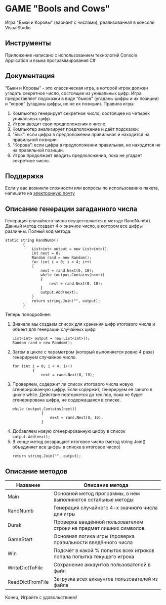 # GAME "Bools and Cows"
Игра "Быки и Коровы" (вариант с числами), реализованная в консоли VisualStudio

## Инструменты
Приложение написано с использованием технологий Console Application и языка программирования C#

## Документация
“Быки и Коровы” - это классическая игра, в которой игрок должен угадать секретное число, состоящее из уникальных цифр. 
Игра предоставляет подсказки в виде “быков” (угаданы цифры и их позиции) и “коров” (угаданы цифры, но не их позиции).
Правила игры:
1. Компьютер генерирует секретное число, состоящее из четырёх уникальных цифр.
2. Игрок вводит свои предположения о числе.
3. Компьютер анализирует предположение и даёт подсказки:
4. “Бык”: если цифра в предположении правильная и находится на правильной позиции.
5. “Корова”: если цифра в предположении правильная, но находится не на правильной позиции.
6. Игрок продолжает вводить предположения, пока не угадает секретное число.

## Поддержка
Если у вас возникли сложности или вопросы по использованию пакета, напишите на [электронную почту](https://mail.google.com/mail)

## Описание генерации загаданного числа
Генерация случайного числа осуществляется в методе RandNumb(). Данный метод создает 4-х значное число, в котором все цифры различны. Полный код метода:
```
static string RandNumb()
        {
            List<int> output = new List<int>();
            int next = 0;
            Random rand = new Random();
            for (int i = 0; i < 4; i++)
            {
                next = rand.Next(0, 10);
                while (output.Contains(next))
                {
                    next = rand.Next(0, 10);
                }
                output.Add(next);
            }
            return string.Join("", output);
        }
```
Теперь поподробнее:
1. Вначале мы создаем список для хранения цифр итогового числа и объект для генерации случайных цифр
   ```
   List<int> output = new List<int>();
   Random rand = new Random();
   ```
2. Затем в цикле с параметром (который выполняется ровно 4 раза) генерируем случайное число.
   ```
   for (int i = 0; i < 4; i++)
            {
                next = rand.Next(0, 10);
   ```
3. Проверяем, содержит ли список итогового числа новую сгенерированную цифру. Если содержит, генерируем её заного в цикле while.
   Действие повторяется до тех пор, пока не будет сгенерирована цифра, не содержащаяся в списке.
   ```
   while (output.Contains(next))
                {
                    next = rand.Next(0, 10);
                }
   ```
4. Добавляем новую сгенерированную цифру в список
   `output.Add(next);`
5. В конце метод возвращает итоговое число (метод string.Join() объединяет все цифры в списке в итоговое число)
   ```
   return string.Join("", output);
   ```

## Описание методов
| Название         | Описание метода                                                       |
|------------------|-----------------------------------------------------------------------|
| Main	           | Основной метод программы, в нём выполняются остальные методы          |
| RandNumb         | Генерация случайного 4-х значного числа для игры                      |
| Durak            | Проверка введённой пользователем строки на предмет лишних символов    |
| GameStart        | Основная логика игры (проверка правильности введённого числа          |
| Win	           | Подсчёт в какой % попыток всех игроков попала попытка текущего игрока |
| WriteDictToFile  | Сохранение аккаунтов пользователей в файл                             |
| ReadDictFromFile | Загрузка всех аккаунтов пользователей из файла                        |

Конец,
Играйте с удовольствием!
